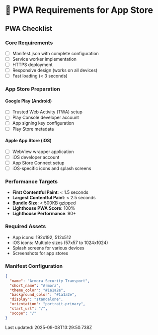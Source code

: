 # 📲 PWA Requirements for App Store

## PWA Checklist

### Core Requirements
- [ ] Manifest.json with complete configuration
- [ ] Service worker implementation
- [ ] HTTPS deployment
- [ ] Responsive design (works on all devices)
- [ ] Fast loading (< 3 seconds)

### App Store Preparation

#### Google Play (Android)
- [ ] Trusted Web Activity (TWA) setup
- [ ] Play Console developer account
- [ ] App signing key configuration
- [ ] Play Store metadata

#### Apple App Store (iOS)  
- [ ] WebView wrapper application
- [ ] iOS developer account
- [ ] App Store Connect setup
- [ ] iOS-specific icons and splash screens

### Performance Targets
- **First Contentful Paint**: < 1.5 seconds
- **Largest Contentful Paint**: < 2.5 seconds  
- **Bundle Size**: < 500KB gzipped
- **Lighthouse PWA Score**: 100%
- **Lighthouse Performance**: 90+

### Required Assets
- App icons: 192x192, 512x512
- iOS icons: Multiple sizes (57x57 to 1024x1024)
- Splash screens for various devices
- Screenshots for app stores

### Manifest Configuration
```json
{
  "name": "Armora Security Transport",
  "short_name": "Armora",
  "theme_color": "#1a1a2e",
  "background_color": "#1a1a2e", 
  "display": "standalone",
  "orientation": "portrait-primary",
  "start_url": "/",
  "scope": "/"
}
```

Last updated: 2025-09-08T13:29:50.738Z
